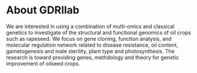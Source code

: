 # About GDRIlab

We are interested in using a combination of multi-omics and classical genetics to investigate of the structural and functional genomics of oil crops such as rapeseed. We focus on gene cloning, function analysis, and molecular regulation network related to disease resistance, oil content, gametogenesis and male sterility, plant type and photosynthesis. The research is toward providing genes, methdology and theory for genetic improvement of oilseed crops.
